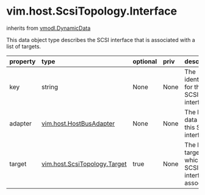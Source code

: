 vim.host.ScsiTopology.Interface
===============================
inherits from [vmodl.DynamicData](docs/vmodl.DynamicData.md)


This data object type describes the SCSI interface that is associated   with a list of targets.

| property | type | optional | priv | desc |
|:---------|:-----|:---------|:-----|:-----|
| key | string | None | None | The identifier for the SCSI interface |
| adapter | [vim.host.HostBusAdapter](vim.host.HostBusAdapter.md "vim.host.HostBusAdapter") | None | None | The link to data for this SCSI interface. |
| target | [vim.host.ScsiTopology.Target](vim.host.ScsiTopology.Target.md "vim.host.ScsiTopology.Target") | true | None | The list of targets to which the SCSI interface is associated. |


